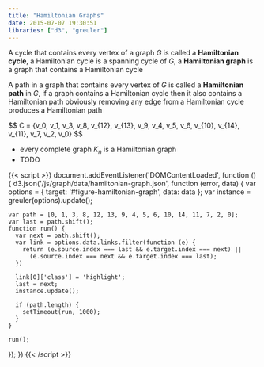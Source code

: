 ```yaml
---
title: "Hamiltonian Graphs"
date: 2015-07-07 19:30:51
libraries: ["d3", "greuler"]
---
```


A cycle that contains every vertex of a graph $G$ is called a **Hamiltonian cycle**, a Hamiltonian cycle is a spanning cycle of $G$, a **Hamiltonian graph** is a graph that contains a Hamiltonian cycle

A path in a graph that contains every vertex of $G$ is called a **Hamiltonian path** in $G$, if a graph contains a Hamiltonian cycle then it also contains a Hamiltonian path obviously removing any edge from a Hamiltonian cycle produces a Hamiltonian path

<div id="figure-hamiltonian-graph"></div>

<div>$$
C = {v_0, v_1, v_3, v_8, v_{12}, v_{13}, v_9, v_4, v_5, v_6, v_{10}, v_{14}, v_{11}, v_7, v_2, v_0}
$$</div>

- every complete graph $K_n$ is a Hamiltonian graph
- TODO

{{< script >}}
document.addEventListener('DOMContentLoaded', function () {
  d3.json('/js/graph/data/hamiltonian-graph.json', function (error, data) {
    var options = {
      target: '#figure-hamiltonian-graph',
      data: data
    };
    var instance = greuler(options).update();

    var path = [0, 1, 3, 8, 12, 13, 9, 4, 5, 6, 10, 14, 11, 7, 2, 0];
    var last = path.shift();
    function run() {
      var next = path.shift();
      var link = options.data.links.filter(function (e) {
        return (e.source.index === last && e.target.index === next) ||
          (e.source.index === next && e.target.index === last);
      })

      link[0]['class'] = 'highlight';
      last = next;
      instance.update();

      if (path.length) {
        setTimeout(run, 1000);
      }
    }

    run();
  });
})
{{< /script >}}
